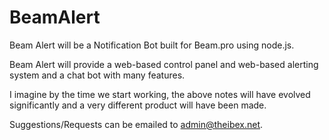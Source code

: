 # BeamAlert

Beam Alert will be a Notification Bot built for Beam.pro using node.js.

Beam Alert will provide a web-based control panel and web-based alerting system and a chat bot with many features.



I imagine by the time we start working, the above notes will have evolved significantly and a very different product will have been made.

Suggestions/Requests can be emailed to admin@theibex.net.
